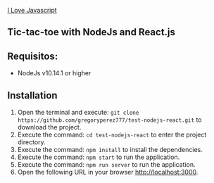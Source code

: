 [I Love Javascript](https://twitter.com/Gr_991/status/1075784933665357824)

## Tic-tac-toe with NodeJs and React.js
## Requisitos:
- NodeJs v10.14.1 or higher
## Installation
1. Open the terminal and execute: `git clone https://github.com/gregoryperez777/test-nodejs-react.git`  to download the project.
2. Execute the command: `cd test-nodejs-react` to enter the project directory.
3. Execute the command: `npm install` to install the dependencies.
4. Execute the command: `npm start` to run the application.
5. Execute the command: `npm run server` to run the application.
6. Open the following URL in your browser [http://localhost:3000](http://localhost:3000).
